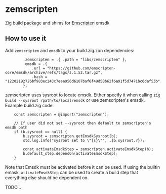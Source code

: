 # zemscripten
Zig build package and shims for [Emscripten](https://emscripten.org) emsdk

## How to use it

Add `zemscripten` and `emsdk` to your build.zig.zon dependencies:
```
        .zemscripten = .{ .path = "libs/zemscripten" },
        .emsdk = .{
            .url = "https://github.com/emscripten-core/emsdk/archive/refs/tags/3.1.52.tar.gz",
            .hash = "12202192726bf983ec243c7eea956d6107baf6f49d50b62f6a91f5d7471bc6daf53b",
        },
```

zemscripten uses sysroot to locate emsdk. Either specify it when calling `zig build --sysroot /path/to/local/emsdk` or use zemscripten's emsdk. Example build.zig code:
```zig
    const zemscripten = @import("zemscripten");

    // If user did not set --sysroot then default to zemscripten's emsdk path
    if (b.sysroot == null) {
        b.sysroot = zemscripten.getEmsdkSysroot(b);
        std.log.info("sysroot set to \"{s}\"", .{b.sysroot.?});

        const activateEmsdkStep = zemscripten.activateEmsdkStep(b);
        b.default_step.dependOn(activateEmsdkStep);
    }
```

Note that Emsdk must be activated before it can be used. If using the builtin emask, `activateEmsdkStep` can be used to create a build step that everything else should be dependent on.

TODO...